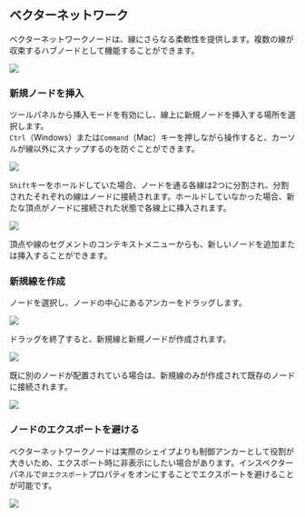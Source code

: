 ## ベクターネットワーク

ベクターネットワークノードは、線にさらなる柔軟性を提供します。複数の線が収束するハブノードとして機能することができます。

![](/assets/vn-intro.png)

### 新規ノードを挿入

ツールパネルから挿入モードを有効にし、線上に新規ノードを挿入する場所を選択します。  
`Ctrl`（Windows）または`Command`（Mac）キーを押しながら操作すると、カーソルが線以外にスナップするのを防ぐことができます。

![](/assets/vn-insert-1.png)

`Shift`キーをホールドしていた場合、ノードを通る各線は2つに分割され、分割されたそれぞれの線はノードに接続されます。ホールドしていなかった場合、新たな頂点がノードに接続された状態で各線上に挿入されます。

![](/assets/vn-insert-2.png)

頂点や線のセグメントのコンテキストメニューからも、新しいノードを追加または挿入することができます。

### 新規線を作成

ノードを選択し、ノードの中心にあるアンカーをドラッグします。

![](/assets/vn-draw-1.png)

ドラッグを終了すると、新規線と新規ノードが作成されます。

![](/assets/vn-draw-2.png)

既に別のノードが配置されている場合は、新規線のみが作成されて既存のノードに接続されます。

![](/assets/vn-draw-3.png)

### ノードのエクスポートを避ける

ベクターネットワークノードは実際のシェイプよりも制御アンカーとして役割が大きいため、エクスポート時に非表示にしたい場合があります。インスペクターパネルで`非エクスポート`プロパティをオンにすることでエクスポートを避けることが可能です。

![](/assets/vn-noexport.png)
